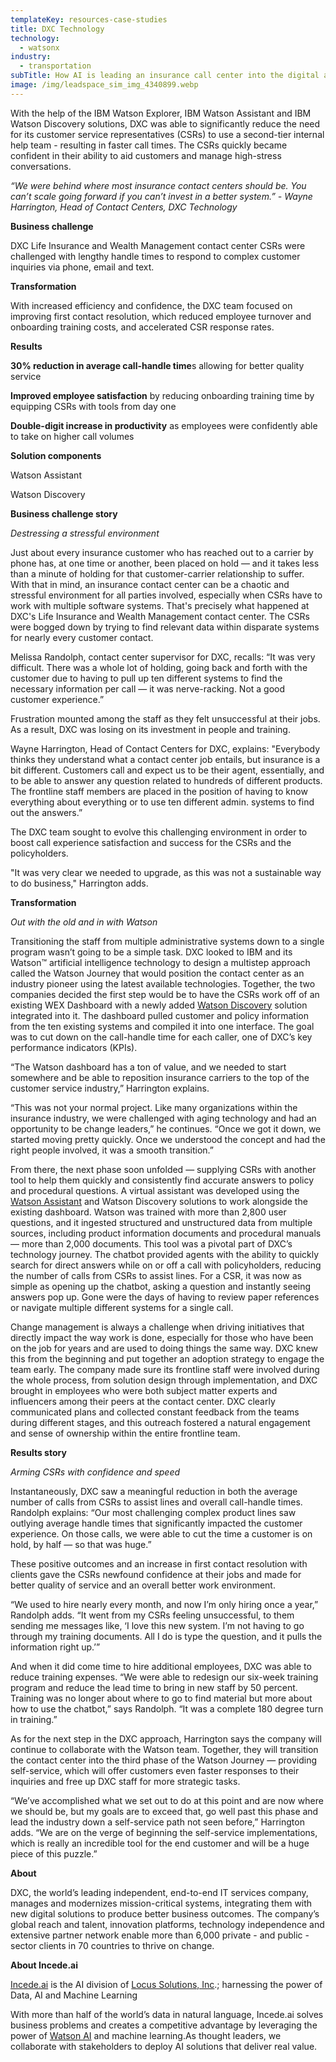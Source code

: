 ```yaml
---
templateKey: resources-case-studies
title: DXC Technology
technology:
  - watsonx
industry:
  - transportation
subTitle: How AI is leading an insurance call center into the digital age
image: /img/leadspace_sim_img_4340899.webp
---
```

With the help of the IBM Watson Explorer, IBM Watson Assistant and IBM Watson Discovery solutions, DXC was able to significantly reduce the need for its customer service representatives (CSRs) to use a second-tier internal help team - resulting in faster call times. The CSRs quickly became confident in their ability to aid customers and manage high-stress conversations.

*“We were behind where most insurance contact centers should be. You can’t scale going forward if you can’t invest in a better system.” - Wayne Harrington, Head of Contact Centers, DXC Technology*



**Business challenge**

DXC Life Insurance and Wealth Management contact center CSRs were challenged with lengthy handle times to respond to complex customer inquiries via phone, email and text.



**Transformation**

With increased efficiency and confidence, the DXC team focused on improving first contact resolution, which reduced employee turnover and onboarding training costs, and accelerated CSR response rates.



**Results**

**30% reduction in average call-handle time**s allowing for better quality service

**Improved employee satisfaction** by reducing onboarding training time by equipping CSRs with tools from day one

**Double-digit increase in productivity** as employees were confidently able to take on higher call volumes



**Solution components**

Watson Assistant

Watson Discovery



**Business challenge story**

*Destressing a stressful environment*

Just about every insurance customer who has reached out to a carrier by phone has, at one time or another, been placed on hold — and it takes less than a minute of holding for that customer-carrier relationship to suffer. With that in mind, an insurance contact center can be a chaotic and stressful environment for all parties involved, especially when CSRs have to work with multiple software systems. That's precisely what happened at DXC's Life Insurance and Wealth Management contact center. The CSRs were bogged down by trying to find relevant data within disparate systems for nearly every customer contact.

Melissa Randolph, contact center supervisor for DXC, recalls: “It was very difficult. There was a whole lot of holding, going back and forth with the customer due to having to pull up ten different systems to find the necessary information per call — it was nerve-racking. Not a good customer experience.”



Frustration mounted among the staff as they felt unsuccessful at their jobs. As a result, DXC was losing on its investment in people and training.



Wayne Harrington, Head of Contact Centers for DXC, explains: "Everybody thinks they understand what a contact center job entails, but insurance is a bit different. Customers call and expect us to be their agent, essentially, and to be able to answer any question related to hundreds of different products. The frontline staff members are placed in the position of having to know everything about everything or to use ten different admin. systems to find out the answers.”



The DXC team sought to evolve this challenging environment in order to boost call experience satisfaction and success for the CSRs and the policyholders.

"It was very clear we needed to upgrade, as this was not a sustainable way to do business," Harrington adds.



**Transformation**

*Out with the old and in with Watson*

Transitioning the staff from multiple administrative systems down to a single program wasn’t going to be a simple task. DXC looked to IBM and its Watson™ artificial intelligence technology to design a multistep approach called the Watson Journey that would position the contact center as an industry pioneer using the latest available technologies. Together, the two companies decided the first step would be to have the CSRs work off of an existing WEX Dashboard with a newly added [Watson Discovery](https://www.ibm.com/watson/services/discovery/) solution integrated into it. The dashboard pulled customer and policy information from the ten existing systems and compiled it into one interface. The goal was to cut down on the call-handle time for each caller, one of DXC’s key performance indicators (KPIs).



“The Watson dashboard has a ton of value, and we needed to start somewhere and be able to reposition insurance carriers to the top of the customer service industry,” Harrington explains.



“This was not your normal project. Like many organizations within the insurance industry, we were challenged with aging technology and had an opportunity to be change leaders,” he continues. “Once we got it down, we started moving pretty quickly. Once we understood the concept and had the right people involved, it was a smooth transition.”



From there, the next phase soon unfolded — supplying CSRs with another tool to help them quickly and consistently find accurate answers to policy and procedural questions. A virtual assistant was developed using the [Watson Assistant](https://www.ibm.com/cloud/watson-assistant/) and Watson Discovery solutions to work alongside the existing dashboard. Watson was trained with more than 2,800 user questions, and it ingested structured and unstructured data from multiple sources, including product information documents and procedural manuals — more than 2,000 documents. This tool was a pivotal part of DXC’s technology journey. The chatbot provided agents with the ability to quickly search for direct answers while on or off a call with policyholders, reducing the number of calls from CSRs to assist lines. For a CSR, it was now as simple as opening up the chatbot, asking a question and instantly seeing answers pop up. Gone were the days of having to review paper references or navigate multiple different systems for a single call.



Change management is always a challenge when driving initiatives that directly impact the way work is done, especially for those who have been on the job for years and are used to doing things the same way. DXC knew this from the beginning and put together an adoption strategy to engage the team early. The company made sure its frontline staff were involved during the whole process, from solution design through implementation, and DXC brought in employees who were both subject matter experts and influencers among their peers at the contact center. DXC clearly communicated plans and collected constant feedback from the teams during different stages, and this outreach fostered a natural engagement and sense of ownership within the entire frontline team.



**Results story**

*Arming CSRs with confidence and speed*

Instantaneously, DXC saw a meaningful reduction in both the average number of calls from CSRs to assist lines and overall call-handle times. Randolph explains: “Our most challenging complex product lines saw outlying average handle times that significantly impacted the customer experience. On those calls, we were able to cut the time a customer is on hold, by half — so that was huge.”



These positive outcomes and an increase in first contact resolution with clients gave the CSRs newfound confidence at their jobs and made for better quality of service and an overall better work environment.



“We used to hire nearly every month, and now I’m only hiring once a year,” Randolph adds. “It went from my CSRs feeling unsuccessful, to them sending me messages like, ‘I love this new system. I’m not having to go through my training documents. All I do is type the question, and it pulls the information right up.’”



And when it did come time to hire additional employees, DXC was able to reduce training expenses. “We were able to redesign our six-week training program and reduce the lead time to bring in new staff by 50 percent. Training was no longer about where to go to find material but more about how to use the chatbot,” says Randolph. “It was a complete 180 degree turn in training.”



As for the next step in the DXC approach, Harrington says the company will continue to collaborate with the Watson team. Together, they will transition the contact center into the third phase of the Watson Journey — providing self-service, which will offer customers even faster responses to their inquiries and free up DXC staff for more strategic tasks.



“We’ve accomplished what we set out to do at this point and are now where we should be, but my goals are to exceed that, go well past this phase and lead the industry down a self-service path not seen before,” Harrington adds. “We are on the verge of beginning the self-service implementations, which is really an incredible tool for the end customer and will be a huge piece of this puzzle.”



**About**

DXC, the world’s leading independent, end-to-end IT services company, manages and modernizes mission-critical systems, integrating them with new digital solutions to produce better business outcomes. The company’s global reach and talent, innovation platforms, technology independence and extensive partner network enable more than 6,000 private - and public - sector clients in 70 countries to thrive on change.



**About Incede.ai**

[Incede.ai](https://www.incede.ai) is the AI division of [Locus Solutions, Inc](http://www.locussolutions.com).; harnessing the power of Data, AI and Machine Learning



With more than half of the world’s data in natural language, Incede.ai solves business problems and creates a competitive advantage by leveraging the power of [Watson AI](https://www.ibm.com/watson) and machine learning.As thought leaders, we collaborate with stakeholders to deploy AI solutions that deliver real value.
